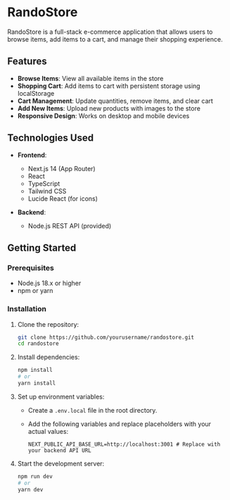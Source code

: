 # RandoStore

RandoStore is a full-stack e-commerce application that allows users to browse items, add items to a cart, and manage their shopping experience.

## Features

- **Browse Items**: View all available items in the store
- **Shopping Cart**: Add items to cart with persistent storage using localStorage
- **Cart Management**: Update quantities, remove items, and clear cart
- **Add New Items**: Upload new products with images to the store
- **Responsive Design**: Works on desktop and mobile devices

## Technologies Used

- **Frontend**:
  - Next.js 14 (App Router)
  - React
  - TypeScript
  - Tailwind CSS
  - Lucide React (for icons)

- **Backend**:
  - Node.js REST API (provided)

## Getting Started

### Prerequisites

- Node.js 18.x or higher
- npm or yarn

### Installation

1. Clone the repository:
   ```bash
   git clone https://github.com/yourusername/randostore.git
   cd randostore

2. Install dependencies:
   ```bash
   npm install
   # or
   yarn install

3. Set up environment variables:
   - Create a `.env.local` file in the root directory.
   - Add the following variables and replace placeholders with your actual values:

     ```env
     NEXT_PUBLIC_API_BASE_URL=http://localhost:3001 # Replace with your backend API URL
     ```

4. Start the development server:
   ```bash
   npm run dev
   # or
   yarn dev
